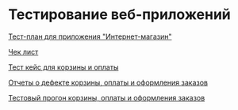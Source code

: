 # Тестирование веб-приложений

[Тест-план для приложения "Интернет-магазин"](https://docs.google.com/spreadsheets/d/1NHb8nMcSpWZFjsW6UgLkOh3CRLRhsPhHzAq4844FAE8/edit?gid=0#gid=0)

[Чек лист](https://docs.google.com/spreadsheets/d/1CTOWWjcKTxDDIW2rf2U9MSFTCUS388HzPwVZkdBlGm4/edit?usp=sharing)

[Тест кейс для корзины и оплаты](https://app.qase.io/project/G8?previewMode=side&suite=187)

[Отчеты о дефекте корзины, оплаты и оформления заказов](https://github.com/ospvdm/web/blob/main/G8-Express%2Brun%2B2024_09_08.pdf)

[Тестовый прогон корзины, оплаты и оформления заказов](https://github.com/ospvdm/web/blob/main/Issues%20(1).xlsx)
